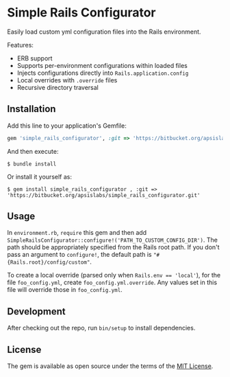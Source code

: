 # Simple Rails Configurator

Easily load custom yml configuration files into the Rails environment.

Features:

- ERB support
- Supports per-environment configurations within loaded files
- Injects configurations directly into `Rails.application.config`
- Local overrides with `.override` files
- Recursive directory traversal

## Installation

Add this line to your application's Gemfile:

```ruby
gem 'simple_rails_configurator', :git => 'https://bitbucket.org/apsislabs/simple_rails_configurator.git'
```

And then execute:

    $ bundle install

Or install it yourself as:

    $ gem install simple_rails_configurator , :git => 'https://bitbucket.org/apsislabs/simple_rails_configurator.git'

## Usage

In `environment.rb`, `require` this gem and then add `SimpleRailsConfigurator::configure!('PATH_TO_CUSTOM_CONFIG_DIR')`. The path should be appropriately specified from the Rails root path. If you don't pass an argument to `configure!`, the default path is `"#{Rails.root}/config/custom"`.

To create a local override (parsed only when `Rails.env == 'local'`), for the file `foo_config.yml`, create `foo_config.yml.override`. Any values set in this file will override those in `foo_config.yml`.

## Development

After checking out the repo, run `bin/setup` to install dependencies. 

## License

The gem is available as open source under the terms of the [MIT License](https://opensource.org/licenses/MIT).
